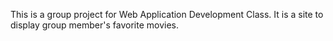 This is a group project for Web Application Development Class. It is a site to display group member's favorite movies.